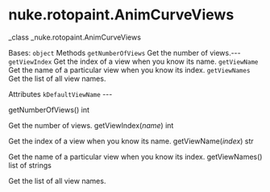 # nuke.rotopaint.AnimCurveViews
_class _nuke.rotopaint.AnimCurveViews

Bases: `object`
Methods
`getNumberOfViews`  Get the number of views.---
`getViewIndex`  Get the index of a view when you know its name.
`getViewName`  Get the name of a particular view when you know its index.
`getViewNames`  Get the list of all view names.

Attributes
`kDefaultViewName` ---

getNumberOfViews()  int

Get the number of views.
getViewIndex(_name_)  int

Get the index of a view when you know its name.
getViewName(_index_)  str

Get the name of a particular view when you know its index.
getViewNames()  list of strings

Get the list of all view names.